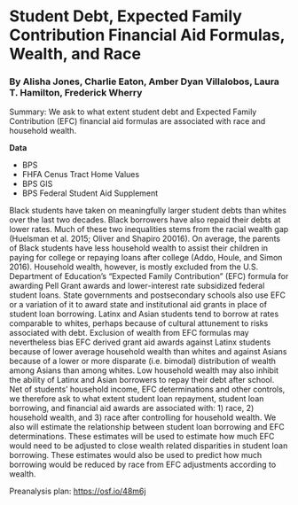 # Student Debt, Expected Family Contribution Financial Aid Formulas, Wealth, and Race

### By Alisha Jones, Charlie Eaton, Amber Dyan Villalobos, Laura T. Hamilton, Frederick Wherry

Summary: We ask to what extent student debt and Expected Family Contribution (EFC) financial aid formulas are associated with race and household wealth.

**Data**
  - BPS
  - FHFA Cenus Tract Home Values
  - BPS GIS
  - BPS Federal Student Aid Supplement

Black students have taken on meaningfully larger student debts than whites over the last two decades. Black borrowers have also repaid their debts at lower rates. Much of these two inequalities stems from the racial wealth gap (Huelsman et al. 2015; Oliver and Shapiro 20016). On average, the parents of Black students have less household wealth to assist their children in paying for college or repaying loans after college (Addo, Houle, and Simon 2016). Household wealth, however, is mostly excluded from the U.S. Department of Education’s “Expected Family Contribution” (EFC) formula for awarding Pell Grant awards and lower-interest rate subsidized federal student loans. State governments and postsecondary schools also use EFC or a variation of it to award state and institutional aid grants in place of student loan borrowing. Latinx and Asian students tend to borrow at rates comparable to whites, perhaps because of cultural attunement to risks associated with debt. Exclusion of wealth from EFC formulas may nevertheless bias EFC derived grant aid awards against Latinx students because of lower average household wealth than whites and against Asians because of a lower or more disparate (i.e. bimodal) distribution of wealth among Asians than among whites. Low household wealth may also inhibit the ability of Latinx and Asian borrowers to repay their debt after school. Net of students’ household income, EFC determinations and other controls, we therefore ask to what extent student loan repayment, student loan borrowing, and financial aid awards are associated with: 1) race, 2) household wealth, and 3) race after controlling for household wealth. We also will estimate the relationship between student loan borrowing and EFC determinations. These estimates will be used to estimate how much EFC would need to be adjusted to close wealth related disparities in student loan borrowing. These estimates would also be used to predict how much borrowing would be reduced by race from EFC adjustments according to wealth.

Preanalysis plan: https://osf.io/48m6j
